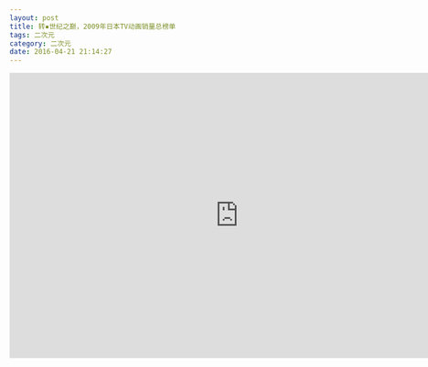 ```yaml
---
layout: post
title: 转▪世纪之巅，2009年日本TV动画销量总榜单
tags: 二次元
category: 二次元
date: 2016-04-21 21:14:27
---
```


<iframe style="width: 800px; height: 500px;" src="http://static.hdslb.com/miniloader.swf?aid=4169257&amp;page=1" width="300" height="150" frameborder="no" scrolling="no"></iframe>